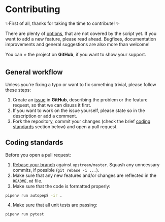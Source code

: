 # Contributing 

:sparkles:First of all, thanks for taking the time to contribute! :sparkles:

There are plenty of [options](https://linux.die.net/man/5/ssh_config), that are not covered by the script yet. If you want to add a new feature, please read ahead. Bugfixes, documentation improvements and general suggestions are also more than welcome!

You can :star: the project on **GitHub**, if you want to show your support.

## General workflow

Unless you're fixing a typo or want to fix something trivial, please follow these steps:

1. Create an [issue](/issues) in **GitHub**, describing the problem or the feature request, so that we can disuss it first.
1. If you want to work on the issue yourself, please state so in the description or add a comment.
1. Fork the repository, commit your changes (check the brief [coding standards](#Coding-standards) section below) and open a pull request.

## Coding standards

Before you open a pull request:

1. [Rebase your branch](https://gist.github.com/ravibhure/a7e0918ff4937c9ea1c456698dcd58aa) against `upstream/master`. Squash any unncessary commits, if possible (`git rebase -i ...`).
1. Make sure that any new features and/or changes are reflected in the `README.md` file. 
1. Make sure that the code is formatted properly:

```bash
pipenv run autopep8 -ir .
```

4. Make sure that all unit tests are passing:

```bash
pipenv run pytest
```
